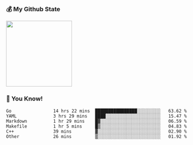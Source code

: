 ### :moneybag: My Github State

<img height="180em" src="https://github-readme-stats.vercel.app/api?username=G-Asura&show_icons=true&hide_border=true&count_private=true&include_all_commits=true" />

### :pill: You Know!
<!--START_SECTION:waka-->

```text
Go                14 hrs 22 mins  ████████████████░░░░░░░░░   63.62 %
YAML              3 hrs 29 mins   ████░░░░░░░░░░░░░░░░░░░░░   15.47 %
Markdown          1 hr 29 mins    █▓░░░░░░░░░░░░░░░░░░░░░░░   06.59 %
Makefile          1 hr 5 mins     █▒░░░░░░░░░░░░░░░░░░░░░░░   04.83 %
C++               39 mins         ▓░░░░░░░░░░░░░░░░░░░░░░░░   02.90 %
Other             26 mins         ▒░░░░░░░░░░░░░░░░░░░░░░░░   01.92 %
```

<!--END_SECTION:waka-->

<!--
**G-Asura/G-Asura** is a ✨ _special_ ✨ repository because its `README.md` (this file) appears on your GitHub profile.

Here are some ideas to get you started:

- 🔭 I’m currently working on ...
- 🌱 I’m currently learning ...
- 👯 I’m looking to collaborate on ...
- 🤔 I’m looking for help with ...
- 💬 Ask me about ...
- 📫 How to reach me: ...
- 😄 Pronouns: ...
- ⚡ Fun fact: ...
-->

